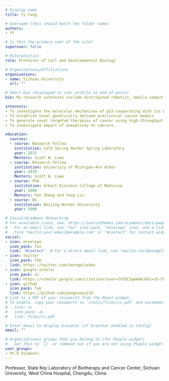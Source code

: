 ```yaml
---
# Display name
title: Yi Yang

# Username (this should match the folder name)
authors:
- YY

# Is this the primary user of the site?
superuser: false

# Role/position
role: Professor of Cell and Developmental Biology

# Organizations/Affiliations
organizations:
- name: Sichuan University
  url: ""

# Short bio (displayed in user profile at end of posts)
bio: My research interests include distributed robotics, mobile computing and programmable matter.

interests:
- To investigate the molecular mechanisms of p53 cooperating with its neighbor genes in cancer
- To establish novel genetically defined preclinical cancer models 
- To generate novel targeted therapies of cancer using high-throughput RNAi and CRISPR pooled library screening technologies with these cancer models
- To investigate impact of aneuploidy on cancers.

education:
  courses:
  - course: Research Fellow
    institution: Cold Spring Harbor Spring Laboratory
    year: 2015
    Mentors: Scott W. Lowe
  - course: Research Fellow
    institution: University of Michigan-Ann Arbor
    year: 2010
    Mentors: Scott W. Lowe
  - course: PhD
    institution: Albert Einstein College of Medicine
    year: 2008
    Mentors: Pan Zheng and Yang Liu
  - course: BS
    institution: Beijing Normal University
    year: 2000

# Social/Academic Networking
# For available icons, see: https://sourcethemes.com/academic/docs/page-builder/#icons
#   For an email link, use "fas" icon pack, "envelope" icon, and a link in the
#   form "mailto:your-email@example.com" or "#contact" for contact widget.
social:
- icon: envelope
  icon_pack: fas
  link: '#contact'  # For a direct email link, use "mailto:test@example.org".
- icon: twitter
  icon_pack: fab
  link: https://twitter.com/GeorgeCushen
- icon: google-scholar
  icon_pack: ai
  link: https://scholar.google.com/citations?user=tXfQC3gAAAAJ&hl=zh-CN
- icon: github
  icon_pack: fab
  link: https://github.com/pangxueyu233
# Link to a PDF of your resume/CV from the About widget.
# To enable, copy your resume/CV to `static/files/cv.pdf` and uncomment the lines below.
# - icon: cv
#   icon_pack: ai
#   link: files/cv.pdf

# Enter email to display Gravatar (if Gravatar enabled in Config)
email: ""

# Organizational groups that you belong to (for People widget)
#   Set this to `[]` or comment out if you are not using People widget.
user_groups:
- Ph.D Students
---
```


Professor, State Key Laboratory of Biotherapy and Cancer Center, Sichuan University, West China Hospital, Chengdu, China


